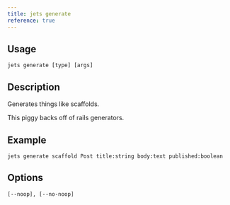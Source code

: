 ```yaml
---
title: jets generate
reference: true
---
```


## Usage

    jets generate [type] [args]

## Description

Generates things like scaffolds.

This piggy backs off of rails generators.

## Example

    jets generate scaffold Post title:string body:text published:boolean

## Options

```
[--noop], [--no-noop]  
```

